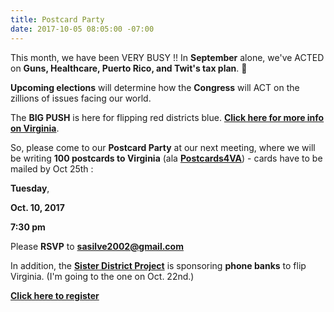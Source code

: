 ```yaml
---
title: Postcard Party
date: 2017-10-05 08:05:00 -07:00
---
```


This month, we have been VERY BUSY !!  In **September** alone, we've ACTED on **Guns, Healthcare, Puerto Rico, and Twit's tax plan**.  

**Upcoming elections** will determine how the **Congress** will ACT on the zillions of issues facing our world.  

The **BIG PUSH** is here for flipping red districts blue.   [**Click here for more info on Virginia**](http://www.whyvamatters2017.com/).

So, please come to our **Postcard Party** at our next meeting, where we will be writing **100 postcards to Virginia** (ala [**Postcards4VA**](https://postcards4va.com/)) - cards have to be mailed by Oct 25th :

**Tuesday**,

**Oct. 10, 2017**

**7:30 pm**

Please **RSVP** to **sasilve2002@gmail.com**

In addition, the [**Sister District Project**](https://www.sisterdistrict.com/sister-races-2017/) is sponsoring **phone banks** to flip Virginia. (I'm going to the one on Oct. 22nd.)
 
[**Click here to register**](https://docs.google.com/forms/d/e/1FAIpQLSe_VTJYro3E3FgFrNNoKnc6AypEqo14Hjw14krn-L7aJwW6vA/viewform?link_id=4&can_id=e59665c3f3c1222626c02430d1bf6bdb&source=email-upcoming-phone-banks-to-flip-virginia-state-house&email_referrer=upcoming-phone-banks-to-flip-virginia-state-house&email_subject=upcoming-phone-banks-to-flip-virginia-state-house)
